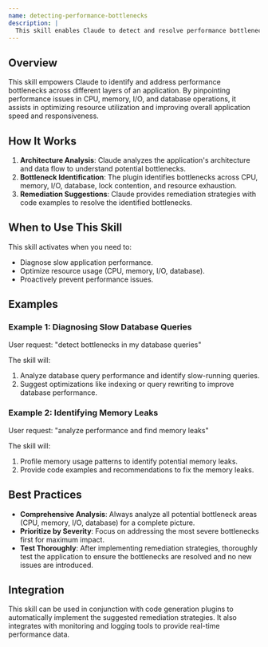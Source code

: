 ```yaml
---
name: detecting-performance-bottlenecks
description: |
  This skill enables Claude to detect and resolve performance bottlenecks in applications. It analyzes CPU, memory, I/O, and database performance to identify areas of concern. Use this skill when you need to diagnose slow application performance, optimize resource usage, or proactively prevent performance issues. The skill is triggered by requests to "detect bottlenecks", "analyze performance", "find performance issues", or similar phrases related to performance optimization. It helps uncover root causes and suggest remediation strategies.
---
```


## Overview

This skill empowers Claude to identify and address performance bottlenecks across different layers of an application. By pinpointing performance issues in CPU, memory, I/O, and database operations, it assists in optimizing resource utilization and improving overall application speed and responsiveness.

## How It Works

1. **Architecture Analysis**: Claude analyzes the application's architecture and data flow to understand potential bottlenecks.
2. **Bottleneck Identification**: The plugin identifies bottlenecks across CPU, memory, I/O, database, lock contention, and resource exhaustion.
3. **Remediation Suggestions**: Claude provides remediation strategies with code examples to resolve the identified bottlenecks.

## When to Use This Skill

This skill activates when you need to:
- Diagnose slow application performance.
- Optimize resource usage (CPU, memory, I/O, database).
- Proactively prevent performance issues.

## Examples

### Example 1: Diagnosing Slow Database Queries

User request: "detect bottlenecks in my database queries"

The skill will:
1. Analyze database query performance and identify slow-running queries.
2. Suggest optimizations like indexing or query rewriting to improve database performance.

### Example 2: Identifying Memory Leaks

User request: "analyze performance and find memory leaks"

The skill will:
1. Profile memory usage patterns to identify potential memory leaks.
2. Provide code examples and recommendations to fix the memory leaks.

## Best Practices

- **Comprehensive Analysis**: Always analyze all potential bottleneck areas (CPU, memory, I/O, database) for a complete picture.
- **Prioritize by Severity**: Focus on addressing the most severe bottlenecks first for maximum impact.
- **Test Thoroughly**: After implementing remediation strategies, thoroughly test the application to ensure the bottlenecks are resolved and no new issues are introduced.

## Integration

This skill can be used in conjunction with code generation plugins to automatically implement the suggested remediation strategies. It also integrates with monitoring and logging tools to provide real-time performance data.